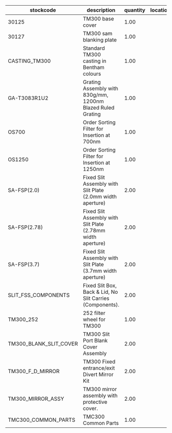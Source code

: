 |stockcode|description|quantity|location|
|---------|-----------|--------|--------|
|30125|TM300 base cover|1.00||
|30127|TM300 sam blanking plate|1.00||
|CASTING_TM300|Standard TM300 casting in Bentham colours|1.00||
|GA-T3083R1U2|Grating Assembly with 830g/mm, 1200nm Blazed Ruled Grating|1.00||
|OS700|Order Sorting Filter for Insertion at 700nm|1.00||
|OS1250|Order Sorting Filter for Insertion at 1250nm|1.00||
|SA-FSP(2.0)|Fixed Slit Assembly with Slit Plate (2.0mm width aperture)|2.00||
|SA-FSP(2.78)|Fixed Slit Assembly with Slit Plate (2.78mm width aperture)|2.00||
|SA-FSP(3.7)|Fixed Slit Assembly with Slit Plate (3.7mm width aperture)|2.00||
|SLIT_FSS_COMPONENTS|Fixed Slit Box, Back & Lid, No Slit Carries (Components).|2.00||
|TM300_252|252 filter wheel for TM300|1.00||
|TM300_BLANK_SLIT_COVER|TM300 Slit Port Blank Cover Assembly|2.00||
|TM300_F_D_MIRROR|TM300 Fixed entrance/exit Divert Mirror Kit|2.00||
|TM300_MIRROR_ASSY|TM300 mirror assembly with protective cover.|2.00||
|TMC300_COMMON_PARTS|TMC300 Common Parts|1.00||
